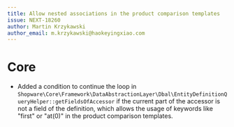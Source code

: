 ```yaml
---
title: Allow nested associations in the product comparison templates
issue: NEXT-18260
author: Martin Krzykawski
author_email: m.krzykawski@haokeyingxiao.com
---
```

# Core
* Added a condition to continue the loop in `Shopware\Core\Framework\DataAbstractionLayer\Dbal\EntityDefinitionQueryHelper::getFieldsOfAccessor` if the current part of the accessor is not a field of the definition, which allows the usage of keywords like "first" or "at(0)" in the product comparison templates.

